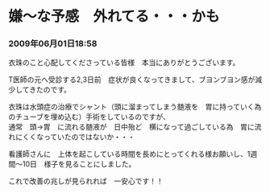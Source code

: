 # 嫌～な予感　外れてる・・・かも
### 2009年06月01日18:58

衣珠のこと心配してくださっている皆様　本当にありがとうございます。

T医師の元へ受診する2,3日前　症状が良くなってきまして、ブヨンブヨン感が減少してきたのです。

衣珠は水頭症の治療でシャント（頭に溜まってしまう髄液を　胃に持っていく為のチューブを埋め込む）手術をしているのですが、  
通常　頭→胃　に流れる髄液が　日中殆ど　横になって過ごしている為　胃に流れにくくなっていたのではないか・・・

看護師さんに　上体を起こしている時間を長めにとってくれる様お願いし、1週間～10日　様子を見ることにしました。

これで改善の兆しが見られれば　一安心です！！